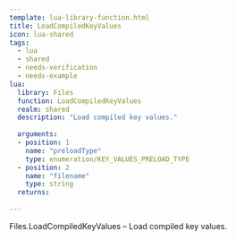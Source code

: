 ```yaml
---
template: lua-library-function.html
title: LoadCompiledKeyValues
icon: lua-shared
tags:
  - lua
  - shared
  - needs-verification
  - needs-example
lua:
  library: Files
  function: LoadCompiledKeyValues
  realm: shared
  description: "Load compiled key values."
  
  arguments:
  - position: 1
    name: "preloadType"
    type: enumeration/KEY_VALUES_PRELOAD_TYPE
  - position: 2
    name: "filename"
    type: string
  returns:
    
---
```


<div class="lua__search__keywords">
Files.LoadCompiledKeyValues &#x2013; Load compiled key values.
</div>
